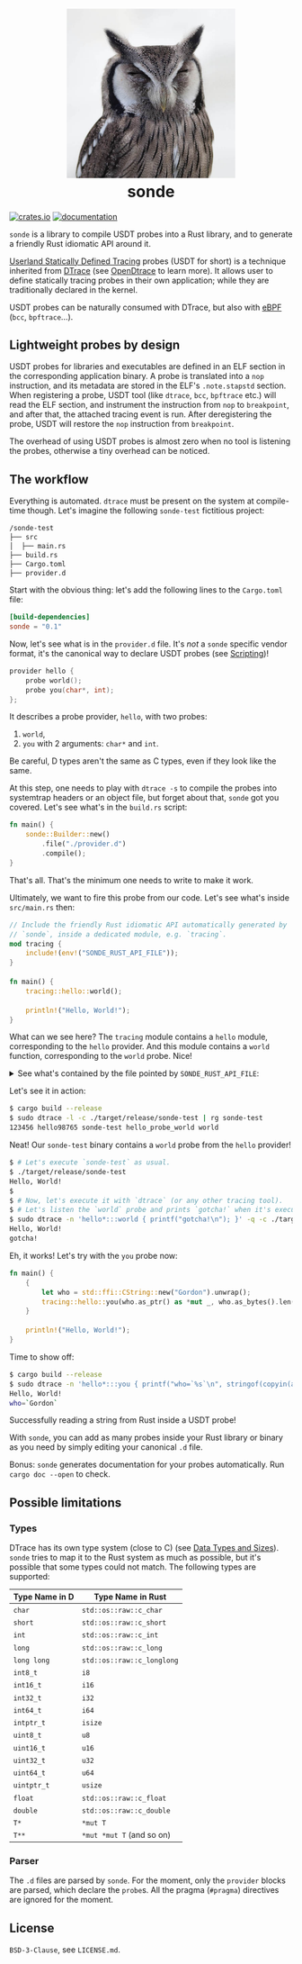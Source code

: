 <h1 align="center">
  <img src="./image/logo.jpg" width="300px" /><br />
  sonde
</h1>

[![crates.io](https://img.shields.io/crates/v/sonde)](https://crates.io/crates/sonde)
[![documentation](https://img.shields.io/badge/doc-sonde-green)](https://docs.rs/sonde)

`sonde` is a library to compile USDT probes into a Rust library, and
to generate a friendly Rust idiomatic API around it.

[Userland Statically Defined Tracing][usdt] probes (USDT for short) is
a technique inherited from [DTrace] (see [OpenDtrace] to learn
more). It allows user to define statically tracing probes in their own
application; while they are traditionally declared in the kernel.

USDT probes can be naturally consumed with DTrace, but also with
[eBPF] (`bcc`, `bpftrace`…).

## Lightweight probes by design

USDT probes for libraries and executables are defined in an ELF
section in the corresponding application binary. A probe is translated
into a `nop` instruction, and its metadata are stored in the ELF's
`.note.stapstd` section. When registering a probe, USDT tool (like
`dtrace`, `bcc`, `bpftrace` etc.) will read the ELF section, and
instrument the instruction from `nop` to `breakpoint`, and after that,
the attached tracing event is run. After deregistering the probe, USDT
will restore the `nop` instruction from `breakpoint`.

The overhead of using USDT probes is almost zero when no tool is
listening the probes, otherwise a tiny overhead can be noticed.

## The workflow

Everything is automated. `dtrace` must be present on the system at
compile-time though. Let's imagine the following `sonde-test`
fictitious project:

```
/sonde-test
├── src
│  ├── main.rs
├── build.rs
├── Cargo.toml
├── provider.d
```

Start with the obvious thing: let's add the following lines to the
`Cargo.toml` file:

```toml
[build-dependencies]
sonde = "0.1"
```

Now, let's see what is in the `provider.d` file. It's _not_ a `sonde`
specific vendor format, it's the canonical way to declare USDT probes
(see [Scripting][scripting])!

```d
provider hello {
    probe world(); 
    probe you(char*, int);
};
```

It describes a probe provider, `hello`, with two probes:

1. `world`,
2. `you` with 2 arguments: `char*` and `int`.

Be careful, D types aren't the same as C types, even if they look like
the same.

At this step, one needs to play with `dtrace -s` to compile the probes
into systemtrap headers or an object file, but forget about that,
`sonde` got you covered. Let's see what's in the `build.rs` script:

```rust
fn main() {
    sonde::Builder::new()
        .file("./provider.d")
        .compile();
}
```

That's all. That's the minimum one needs to write to make it
work.

Ultimately, we want to fire this probe from our code. Let's see what's
inside `src/main.rs` then:

```rust
// Include the friendly Rust idiomatic API automatically generated by
// `sonde`, inside a dedicated module, e.g. `tracing`.
mod tracing {
    include!(env!("SONDE_RUST_API_FILE"));
}

fn main() {
    tracing::hello::world();

    println!("Hello, World!");
}
```

What can we see here? The `tracing` module contains a `hello` module,
corresponding to the `hello` provider. And this module contains a
`world` function, corresponding to the `world` probe. Nice!

<details>
<summary>See what's contained by the file pointed by <code>SONDE_RUST_API_FILE</code>:</summary>

```rust
/// Bindings from Rust to the C FFI small library that calls the
/// probes.

use std::os::raw::*;

extern "C" {
    #[doc(hidden)]
    fn hello_probe_world();

    #[doc(hidden)]
    fn hello_probe_you(arg0: *mut c_char, arg1: c_int);
}

/// Probes for the `hello` provider.
pub mod r#hello {
    use std::os::raw::*;

    /// Call the `world` probe of the `hello` provider.
    pub fn r#world() {
        unsafe { super::hello_probe_world() };
    }

    /// Call the `you` probe of the `hello` provider.
    pub fn r#you(arg0: *mut c_char, arg1: c_int) {
        unsafe { super::hello_probe_you(arg0, arg1) };
    }
}
```

</details>

Let's see it in action:

```sh
$ cargo build --release
$ sudo dtrace -l -c ./target/release/sonde-test | rg sonde-test
123456 hello98765 sonde-test hello_probe_world world
```

Neat! Our `sonde-test` binary contains a `world` probe from the
`hello` provider!

```sh
$ # Let's execute `sonde-test` as usual.
$ ./target/release/sonde-test
Hello, World!
$
$ # Now, let's execute it with `dtrace` (or any other tracing tool).
$ # Let's listen the `world` probe and prints `gotcha!` when it's executed.
$ sudo dtrace -n 'hello*:::world { printf("gotcha!\n"); }' -q -c ./target/release/sonde-test
Hello, World!
gotcha!
```

Eh, it works! Let's try with the `you` probe now:

```rust
fn main() {
    {
        let who = std::ffi::CString::new("Gordon").unwrap();
        tracing::hello::you(who.as_ptr() as *mut _, who.as_bytes().len() as _);
    }

    println!("Hello, World!");
}
```

Time to show off:

```sh
$ cargo build --release
$ sudo dtrace -n 'hello*:::you { printf("who=`%s`\n", stringof(copyin(arg0, arg1))); }' -q -c ./target/release/sonde-test
Hello, World!
who=`Gordon`
```

Successfully reading a string from Rust inside a USDT probe!

With `sonde`, you can add as many probes inside your Rust library or
binary as you need by simply editing your canonical `.d` file.

Bonus: `sonde` generates documentation for your probes
automatically. Run `cargo doc --open` to check.

## Possible limitations

### Types

DTrace has its own type system (close to C) (see [Data Types and
Sizes][data-types]). `sonde` tries to map it to the Rust system as
much as possible, but it's possible that some types could not
match. The following types are supported:

| Type Name in D | Type Name in Rust |
|-|-|
| `char` | `std::os::raw::c_char` |
| `short` | `std::os::raw::c_short` |
| `int` | `std::os::raw::c_int` |
| `long` | `std::os::raw::c_long` |
| `long long` | `std::os::raw::c_longlong` |
| `int8_t` | `i8` |
| `int16_t` | `i16` |
| `int32_t` | `i32` |
| `int64_t` | `i64` |
| `intptr_t` | `isize` |
| `uint8_t` | `u8` |
| `uint16_t` | `u16` |
| `uint32_t` | `u32` |
| `uint64_t` | `u64` |
| `uintptr_t` | `usize` |
| `float` | `std::os::raw::c_float` |
| `double` | `std::os::raw::c_double` |
| `T*` | `*mut T` |
| `T**` | `*mut *mut T` (and so on) |

### Parser

The `.d` files are parsed by `sonde`. For the moment, only the
`provider` blocks are parsed, which declare the `probe`s. All the
pragma (`#pragma`) directives are ignored for the moment.

## License

`BSD-3-Clause`, see `LICENSE.md`.


[usdt]: https://illumos.org/books/dtrace/chp-usdt.html
[DTrace]: https://en.wikipedia.org/wiki/DTrace
[OpenDtrace]: https://github.com/opendtrace/opendtrace
[eBPF]: http://www.brendangregg.com/blog/2019-01-01/learn-ebpf-tracing.html
[data-types]: https://illumos.org/books/dtrace/chp-typeopexpr.html#chp-typeopexpr-2
[`std::os::raw`]: https://doc.rust-lang.org/std/os/raw/index.html
[scripting]: https://illumos.org/books/dtrace/chp-script.html#chp-script
